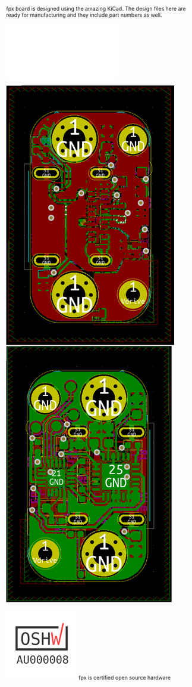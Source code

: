 fpx board is designed using the amazing KiCad. The design files here are
ready for manufacturing and they include part numbers as well.

![fpx schematics](./schematics.pdf)

![fpx pcb front side](./pcb-front.png) ![fpx pcb back side](./pcb-back.png)

![open source hardware mark](./oshw.svg) fpx is certified open source hardware
